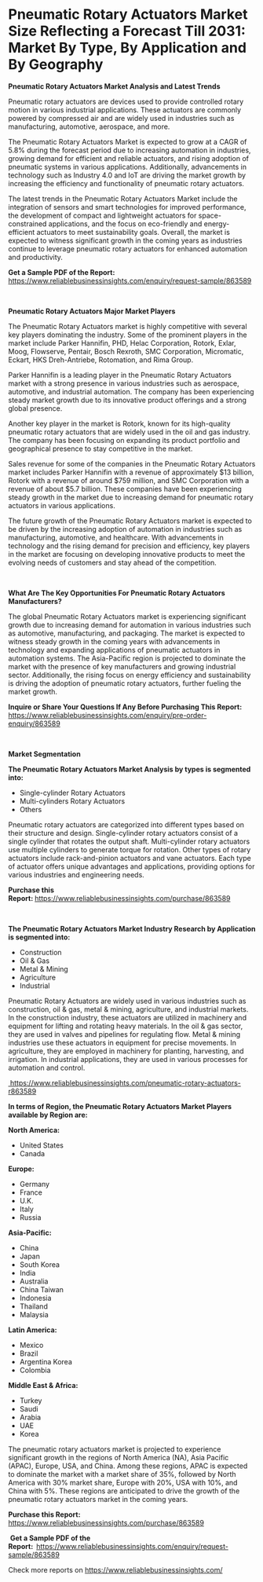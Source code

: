 <p><h1>Pneumatic Rotary Actuators Market Size Reflecting a Forecast Till 2031: Market By Type, By Application and By Geography</h1></p><p><strong>Pneumatic Rotary Actuators Market Analysis and Latest Trends</strong></p>
<p><p>Pneumatic rotary actuators are devices used to provide controlled rotary motion in various industrial applications. These actuators are commonly powered by compressed air and are widely used in industries such as manufacturing, automotive, aerospace, and more.</p><p>The Pneumatic Rotary Actuators Market is expected to grow at a CAGR of 5.8% during the forecast period due to increasing automation in industries, growing demand for efficient and reliable actuators, and rising adoption of pneumatic systems in various applications. Additionally, advancements in technology such as Industry 4.0 and IoT are driving the market growth by increasing the efficiency and functionality of pneumatic rotary actuators.</p><p>The latest trends in the Pneumatic Rotary Actuators Market include the integration of sensors and smart technologies for improved performance, the development of compact and lightweight actuators for space-constrained applications, and the focus on eco-friendly and energy-efficient actuators to meet sustainability goals. Overall, the market is expected to witness significant growth in the coming years as industries continue to leverage pneumatic rotary actuators for enhanced automation and productivity.</p></p>
<p><strong>Get a Sample PDF of the Report:&nbsp;</strong> <a href="https://www.reliablebusinessinsights.com/enquiry/request-sample/863589">https://www.reliablebusinessinsights.com/enquiry/request-sample/863589</a></p>
<p>&nbsp;</p>
<p><strong>Pneumatic Rotary Actuators Major Market Players</strong></p>
<p><p>The Pneumatic Rotary Actuators market is highly competitive with several key players dominating the industry. Some of the prominent players in the market include Parker Hannifin, PHD, Helac Corporation, Rotork, Exlar, Moog, Flowserve, Pentair, Bosch Rexroth, SMC Corporation, Micromatic, Eckart, HKS Dreh-Antriebe, Rotomation, and Rima Group.</p><p>Parker Hannifin is a leading player in the Pneumatic Rotary Actuators market with a strong presence in various industries such as aerospace, automotive, and industrial automation. The company has been experiencing steady market growth due to its innovative product offerings and a strong global presence.</p><p>Another key player in the market is Rotork, known for its high-quality pneumatic rotary actuators that are widely used in the oil and gas industry. The company has been focusing on expanding its product portfolio and geographical presence to stay competitive in the market.</p><p>Sales revenue for some of the companies in the Pneumatic Rotary Actuators market includes Parker Hannifin with a revenue of approximately $13 billion, Rotork with a revenue of around $759 million, and SMC Corporation with a revenue of about $5.7 billion. These companies have been experiencing steady growth in the market due to increasing demand for pneumatic rotary actuators in various applications.</p><p>The future growth of the Pneumatic Rotary Actuators market is expected to be driven by the increasing adoption of automation in industries such as manufacturing, automotive, and healthcare. With advancements in technology and the rising demand for precision and efficiency, key players in the market are focusing on developing innovative products to meet the evolving needs of customers and stay ahead of the competition.</p></p>
<p>&nbsp;</p>
<p><strong>What Are The Key Opportunities For Pneumatic Rotary Actuators Manufacturers?</strong></p>
<p><p>The global Pneumatic Rotary Actuators market is experiencing significant growth due to increasing demand for automation in various industries such as automotive, manufacturing, and packaging. The market is expected to witness steady growth in the coming years with advancements in technology and expanding applications of pneumatic actuators in automation systems. The Asia-Pacific region is projected to dominate the market with the presence of key manufacturers and growing industrial sector. Additionally, the rising focus on energy efficiency and sustainability is driving the adoption of pneumatic rotary actuators, further fueling the market growth.</p></p>
<p><strong>Inquire or Share Your Questions If Any Before Purchasing This Report:</strong> <a href="https://www.reliablebusinessinsights.com/enquiry/pre-order-enquiry/863589">https://www.reliablebusinessinsights.com/enquiry/pre-order-enquiry/863589</a></p>
<p>&nbsp;</p>
<p><strong>Market Segmentation</strong></p>
<p><strong>The Pneumatic Rotary Actuators Market Analysis by types is segmented into:</strong></p>
<p><ul><li>Single-cylinder Rotary Actuators</li><li>Multi-cylinders Rotary Actuators</li><li>Others</li></ul></p>
<p><p>Pneumatic rotary actuators are categorized into different types based on their structure and design. Single-cylinder rotary actuators consist of a single cylinder that rotates the output shaft. Multi-cylinder rotary actuators use multiple cylinders to generate torque for rotation. Other types of rotary actuators include rack-and-pinion actuators and vane actuators. Each type of actuator offers unique advantages and applications, providing options for various industries and engineering needs.</p></p>
<p><strong>Purchase this Report:&nbsp;</strong><a href="https://www.reliablebusinessinsights.com/purchase/863589">https://www.reliablebusinessinsights.com/purchase/863589</a></p>
<p>&nbsp;</p>
<p><strong>The Pneumatic Rotary Actuators Market Industry Research by Application is segmented into:</strong></p>
<p><ul><li>Construction</li><li>Oil & Gas</li><li>Metal & Mining</li><li>Agriculture</li><li>Industrial</li></ul></p>
<p><p>Pneumatic Rotary Actuators are widely used in various industries such as construction, oil & gas, metal & mining, agriculture, and industrial markets. In the construction industry, these actuators are utilized in machinery and equipment for lifting and rotating heavy materials. In the oil & gas sector, they are used in valves and pipelines for regulating flow. Metal & mining industries use these actuators in equipment for precise movements. In agriculture, they are employed in machinery for planting, harvesting, and irrigation. In industrial applications, they are used in various processes for automation and control.</p></p>
<p><a href="https://www.reliablebusinessinsights.com/pneumatic-rotary-actuators-r863589">&nbsp;https://www.reliablebusinessinsights.com/pneumatic-rotary-actuators-r863589</a></p>
<p><strong>In terms of Region, the Pneumatic Rotary Actuators Market Players available by Region are:</strong></p>
<p>
    <p> <strong> North America: </strong>
        <ul>
            <li>United States</li>
            <li>Canada</li>
        </ul>
        </p> 
    <p> <strong> Europe: </strong>
        <ul>
            <li>Germany</li>
            <li>France</li>
            <li>U.K.</li>
            <li>Italy</li>
            <li>Russia</li>
        </ul>
        </p> 
    <p> <strong> Asia-Pacific: </strong>
        <ul>
            <li>China</li>
            <li>Japan</li>
            <li>South Korea</li>
            <li>India</li>
            <li>Australia</li>
            <li>China Taiwan</li>
            <li>Indonesia</li>
            <li>Thailand</li>
            <li>Malaysia</li>
        </ul>
        </p> 
    <p> <strong> Latin America: </strong>
        <ul>
            <li>Mexico</li>
            <li>Brazil</li>
            <li>Argentina Korea</li>
            <li>Colombia</li>
        </ul>
        </p> 
    <p> <strong> Middle East & Africa: </strong>
        <ul>
            <li>Turkey</li>
            <li>Saudi</li>
            <li>Arabia</li>
            <li>UAE</li>
            <li>Korea</li>
        </ul>
    </p>
    </p>
<p><p>The pneumatic rotary actuators market is projected to experience significant growth in the regions of North America (NA), Asia Pacific (APAC), Europe, USA, and China. Among these regions, APAC is expected to dominate the market with a market share of 35%, followed by North America with 30% market share, Europe with 20%, USA with 10%, and China with 5%. These regions are anticipated to drive the growth of the pneumatic rotary actuators market in the coming years.</p></p>
<p><strong>Purchase this Report: </strong><a href="https://www.reliablebusinessinsights.com/purchase/863589">https://www.reliablebusinessinsights.com/purchase/863589</a></p>
<p>&nbsp;<strong>Get a Sample PDF of the Report:&nbsp;&nbsp;</strong><a href="https://www.reliablebusinessinsights.com/enquiry/request-sample/863589">https://www.reliablebusinessinsights.com/enquiry/request-sample/863589</a></p>
<p><strong></strong></p>
<p>Check more reports on <a href="https://www.reliablebusinessinsights.com/">https://www.reliablebusinessinsights.com/</a></p>